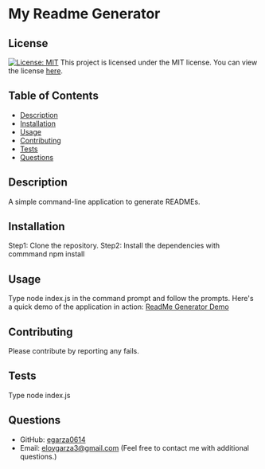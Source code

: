 # My Readme Generator
## License
[![License: MIT](https://img.shields.io/badge/License-MIT-yellow.svg)](https://opensource.org/license/mit)
This project is licensed under the MIT license. You can view the license [here](https://opensource.org/licenses/mit).
## Table of Contents
* [Description](#description)
* [Installation](#installation)
* [Usage](#usage)
* [Contributing](#contributing)
* [Tests](#tests)
* [Questions](#questions)
## Description
A simple command-line application to generate READMEs.
## Installation
Step1: Clone the repository. Step2: Install the dependencies with commmand npm install
## Usage
Type node index.js in the command prompt and follow the prompts.
Here's a quick demo of the application in action: [ReadMe Generator Demo](https://egarza0614.github.io/C9_Readme_Gen/assets/ReadMeGen_Demo.webm)
## Contributing
Please contribute by reporting any fails.
## Tests
Type node index.js
## Questions
* GitHub: [egarza0614](https://github.com/egarza0614)
* Email: eloygarza3@gmail.com (Feel free to contact me with additional questions.)
